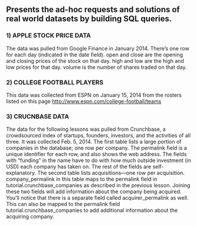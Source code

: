 
## Presents the ad-hoc requests and solutions of real world datasets by building SQL queries.

### 1) APPLE STOCK PRICE DATA

  The data was pulled from Google Finance in January 2014. There’s one row for each day (indicated in the date field). open and close are     the opening and closing prices of the stock on that day. high and low are the high and low prices for that day. volume is the number of     shares traded on that day.

### 2) COLLEGE FOOTBALL PLAYERS

  This data was collected from ESPN on January 15, 2014 from the rosters listed on this page http://www.espn.com/college-football/teams

### 3) CRUCNBASE DATA

  The data for the following lessons was pulled from Crunchbase, a crowdsourced index of startups, founders, investors, and the activities   of all three. It was collected Feb. 5, 2014. The first table lists a large portion of companies in the database; one row per company. 
  The permalink field is a unique identifier for each row, and also shows the web address. The fields with “funding” in the name have 
  to do with how much outside investment (in USD) each company has taken on. The rest of the fields are self-explanatory.
  The second table lists acquisitions—one row per acquisition. company_permalink in this table maps to the permalink field in                 tutorial.crunchbase_companies as described in the previous lesson. Joining these two fields will add information about the 
  company being acquired.
  You’ll notice that there is a separate field called acquirer_permalink as well. This can also be mapped to the permalink field             tutorial.crunchbase_companies to add additional information about the acquiring company.
